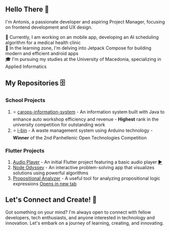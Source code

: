 ## Hello There 👋

I'm Antonis, a passionate developer and aspiring Project Manager, focusing on frontend development and UX design.

🚧 Currently, I am working on an mobile app, developing an AI scheduling algorithm for a medical health clinic<br>
🌱 In the learning zone, I'm delving into Jetpack Compose for building modern and efficient android apps<br>
🎓 I'm pursuing my studies at the University of Macedonia, specializing in Applied Informatics<br>

## My Repositories 🗄️

### School Projects

1. ⭐ [carops-information-system](https://github.com/TonyGnk/CarOpsJavaProject) - An information system built with Java to enhance auto workshop efficiency and revenue - **Highest** rank in the university competition for outstanding work
2. ⭐ [i-bin](https://github.com/TonyGnk/i-bin) - A waste management system using Arduino technology - **Winner** of the 2nd Panhellenic Open Technologies Competition

### Flutter Projects

1. [Audio Player](https://github.com/TonyGnk/Basic-Music-Player-with-Flutter) - An initial Flutter project featuring a basic audio player [▶️](https://tonygnk.github.io/propositional_analyzer/)
2. [Node Odyssey](https://tonygnk.github.io/Node-Odyssey/) - An interactive problem-solving app that visualizes solutions using powerful algorithms
3. [Propositional Analyzer](https://github.com/TonyGnk/propositional_analyzer) - A useful tool for analyzing propositional logic expressions
<a href="placeholder.com" target="_blank">Opens in new tab</a>

## Let's Connect and Create! 🚀

Got something on your mind? I'm always open to connect with fellow developers, tech enthusiasts, and anyone interested in technology and innovation. Let's embark on a journey of learning, creating, and innovating.
